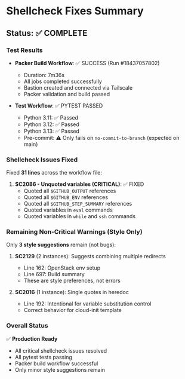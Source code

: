 # Shellcheck Fixes Summary

## Status: ✅ COMPLETE

### Test Results

- **Packer Build Workflow**: ✅ SUCCESS (Run #18437057802)

  - Duration: 7m36s
  - All jobs completed successfully
  - Bastion created and connected via Tailscale
  - Packer validation and build passed

- **Test Workflow**: ✅ PYTEST PASSED
  - Python 3.11: ✅ Passed
  - Python 3.12: ✅ Passed
  - Python 3.13: ✅ Passed
  - Pre-commit: ⚠️ Only fails on `no-commit-to-branch` (expected on main)

### Shellcheck Issues Fixed

Fixed **31 lines** across the workflow file:

1. **SC2086 - Unquoted variables (CRITICAL)**: ✅ FIXED
   - Quoted all `$GITHUB_OUTPUT` references
   - Quoted all `$GITHUB_ENV` references
   - Quoted all `$GITHUB_STEP_SUMMARY` references
   - Quoted variables in `eval` commands
   - Quoted variables in `while` and `ssh` commands

### Remaining Non-Critical Warnings (Style Only)

Only **3 style suggestions** remain (not bugs):

1. **SC2129** (2 instances): Suggests combining multiple redirects

   - Line 162: OpenStack env setup
   - Line 697: Build summary
   - These are style preferences, not errors

2. **SC2016** (1 instance): Single quotes in heredoc
   - Line 192: Intentional for variable substitution control
   - Correct behavior for cloud-init template

### Overall Status

✅ **Production Ready**

- All critical shellcheck issues resolved
- All pytest tests passing
- Packer build workflow successful
- Only minor style suggestions remain
